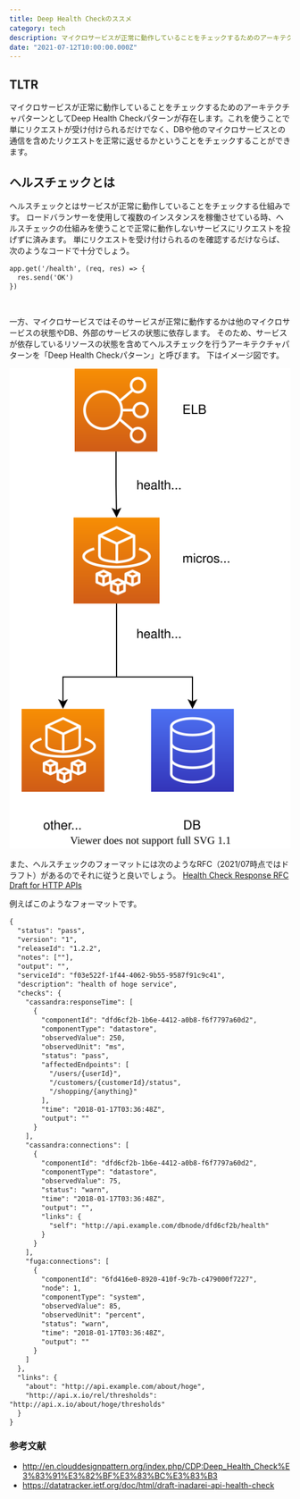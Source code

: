 ```yaml
---
title: Deep Health Checkのススメ
category: tech
description: マイクロサービスが正常に動作していることをチェックするためのアーキテクチャパターンとしてDeep Health Checkパターンが存在します。これを使うことで単にリクエストが受け付けられるだけでなく、DBや他のマイクロサービスとの通信を含めたリクエストを正常に返せるかということをチェックすることができます。
date: "2021-07-12T10:00:00.000Z"
---
```


## TLTR

マイクロサービスが正常に動作していることをチェックするためのアーキテクチャパターンとしてDeep Health Checkパターンが存在します。これを使うことで単にリクエストが受け付けられるだけでなく、DBや他のマイクロサービスとの通信を含めたリクエストを正常に返せるかということをチェックすることができます。

## ヘルスチェックとは

ヘルスチェックとはサービスが正常に動作していることをチェックする仕組みです。
ロードバランサーを使用して複数のインスタンスを稼働させている時、ヘルスチェックの仕組みを使うことで正常に動作しないサービスにリクエストを投げずに済みます。
単にリクエストを受け付けられるのを確認するだけならば、次のようなコードで十分でしょう。

```
app.get('/health', (req, res) => {
  res.send('OK')
})
```

<br />

一方、マイクロサービスではそのサービスが正常に動作するかは他のマイクロサービスの状態やDB、外部のサービスの状態に依存します。
そのため、サービスが依存しているリソースの状態を含めてヘルスチェックを行うアーキテクチャパターンを「Deep Health Checkパターン」と呼びます。
下はイメージ図です。

<img src="./deep-health-check.svg" alt="Deep Health Check" />


また、ヘルスチェックのフォーマットには次のようなRFC（2021/07時点ではドラフト）があるのでそれに従うと良いでしょう。
[Health Check Response RFC Draft for HTTP APIs](https://datatracker.ietf.org/doc/html/draft-inadarei-api-health-check)

例えばこのようなフォーマットです。
```
{
  "status": "pass",
  "version": "1",
  "releaseId": "1.2.2",
  "notes": [""],
  "output": "",
  "serviceId": "f03e522f-1f44-4062-9b55-9587f91c9c41",
  "description": "health of hoge service",
  "checks": {
    "cassandra:responseTime": [
      {
        "componentId": "dfd6cf2b-1b6e-4412-a0b8-f6f7797a60d2",
        "componentType": "datastore",
        "observedValue": 250,
        "observedUnit": "ms",
        "status": "pass",
        "affectedEndpoints": [
          "/users/{userId}",
          "/customers/{customerId}/status",
          "/shopping/{anything}"
        ],
        "time": "2018-01-17T03:36:48Z",
        "output": ""
      }
    ],
    "cassandra:connections": [
      {
        "componentId": "dfd6cf2b-1b6e-4412-a0b8-f6f7797a60d2",
        "componentType": "datastore",
        "observedValue": 75,
        "status": "warn",
        "time": "2018-01-17T03:36:48Z",
        "output": "",
        "links": {
          "self": "http://api.example.com/dbnode/dfd6cf2b/health"
        }
      }
    ],
    "fuga:connections": [
      {
        "componentId": "6fd416e0-8920-410f-9c7b-c479000f7227",
        "node": 1,
        "componentType": "system",
        "observedValue": 85,
        "observedUnit": "percent",
        "status": "warn",
        "time": "2018-01-17T03:36:48Z",
        "output": ""
      }
    ]
  },
  "links": {
    "about": "http://api.example.com/about/hoge",
    "http://api.x.io/rel/thresholds": "http://api.x.io/about/hoge/thresholds"
  }
}
```


### 参考文献

* http://en.clouddesignpattern.org/index.php/CDP:Deep_Health_Check%E3%83%91%E3%82%BF%E3%83%BC%E3%83%B3
* https://datatracker.ietf.org/doc/html/draft-inadarei-api-health-check

